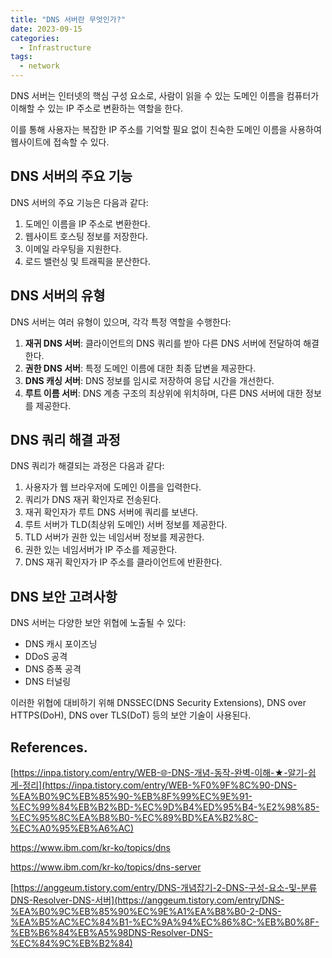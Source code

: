 ```yaml
---
title: "DNS 서버란 무엇인가?"
date: 2023-09-15
categories:
  - Infrastructure
tags:
  - network
---
```


DNS 서버는 인터넷의 핵심 구성 요소로, 사람이 읽을 수 있는 도메인 이름을 컴퓨터가 이해할 수 있는 IP 주소로 변환하는 역할을 한다.

이를 통해 사용자는 복잡한 IP 주소를 기억할 필요 없이 친숙한 도메인 이름을 사용하여 웹사이트에 접속할 수 있다.

## DNS 서버의 주요 기능

DNS 서버의 주요 기능은 다음과 같다:

1. 도메인 이름을 IP 주소로 변환한다.
2. 웹사이트 호스팅 정보를 저장한다.
3. 이메일 라우팅을 지원한다.
4. 로드 밸런싱 및 트래픽을 분산한다.

## DNS 서버의 유형

DNS 서버는 여러 유형이 있으며, 각각 특정 역할을 수행한다:

1. **재귀 DNS 서버**: 클라이언트의 DNS 쿼리를 받아 다른 DNS 서버에 전달하여 해결한다.
2. **권한 DNS 서버**: 특정 도메인 이름에 대한 최종 답변을 제공한다.
3. **DNS 캐싱 서버**: DNS 정보를 임시로 저장하여 응답 시간을 개선한다.
4. **루트 이름 서버**: DNS 계층 구조의 최상위에 위치하며, 다른 DNS 서버에 대한 정보를 제공한다.

## DNS 쿼리 해결 과정

DNS 쿼리가 해결되는 과정은 다음과 같다:

1. 사용자가 웹 브라우저에 도메인 이름을 입력한다.
2. 쿼리가 DNS 재귀 확인자로 전송된다.
3. 재귀 확인자가 루트 DNS 서버에 쿼리를 보낸다.
4. 루트 서버가 TLD(최상위 도메인) 서버 정보를 제공한다.
5. TLD 서버가 권한 있는 네임서버 정보를 제공한다.
6. 권한 있는 네임서버가 IP 주소를 제공한다.
7. DNS 재귀 확인자가 IP 주소를 클라이언트에 반환한다.

## DNS 보안 고려사항

DNS 서버는 다양한 보안 위협에 노출될 수 있다:

- DNS 캐시 포이즈닝
- DDoS 공격
- DNS 증폭 공격
- DNS 터널링

이러한 위협에 대비하기 위해 DNSSEC(DNS Security Extensions), DNS over HTTPS(DoH), DNS over TLS(DoT) 등의 보안 기술이 사용된다.

## References.

[https://inpa.tistory.com/entry/WEB-🌐-DNS-개념-동작-완벽-이해-★-알기-쉽게-정리](https://inpa.tistory.com/entry/WEB-%F0%9F%8C%90-DNS-%EA%B0%9C%EB%85%90-%EB%8F%99%EC%9E%91-%EC%99%84%EB%B2%BD-%EC%9D%B4%ED%95%B4-%E2%98%85-%EC%95%8C%EA%B8%B0-%EC%89%BD%EA%B2%8C-%EC%A0%95%EB%A6%AC)

https://www.ibm.com/kr-ko/topics/dns

https://www.ibm.com/kr-ko/topics/dns-server

[https://anggeum.tistory.com/entry/DNS-개념잡기-2-DNS-구성-요소-및-분류DNS-Resolver-DNS-서버](https://anggeum.tistory.com/entry/DNS-%EA%B0%9C%EB%85%90%EC%9E%A1%EA%B8%B0-2-DNS-%EA%B5%AC%EC%84%B1-%EC%9A%94%EC%86%8C-%EB%B0%8F-%EB%B6%84%EB%A5%98DNS-Resolver-DNS-%EC%84%9C%EB%B2%84)